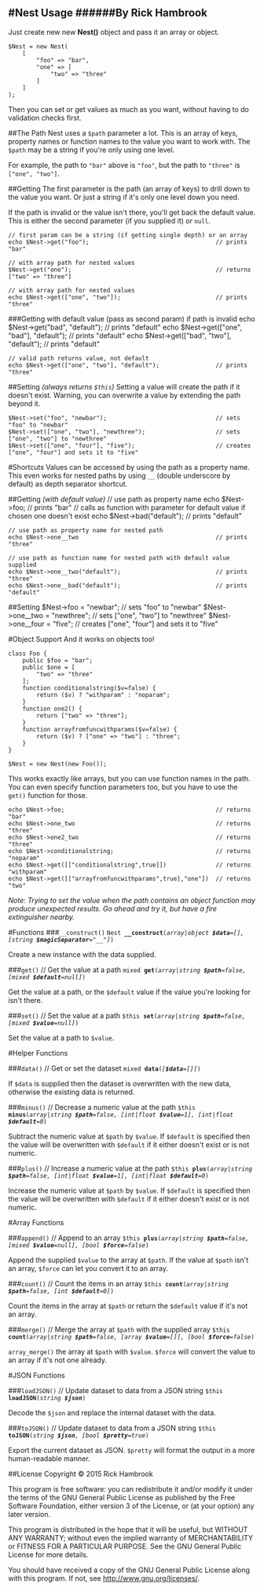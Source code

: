 #Nest Usage
######By Rick Hambrook
-----

Just create new new **Nest()** object and pass it an array or object.

	$Nest = new Nest(
		[
			"foo" => "bar",
			"one" => [
				"two" => "three"
			]
		]
	);

Then you can set or get values as much as you want, without having to do validation checks first.

##The Path
Nest uses a `$path` parameter a lot. This is an array of keys, property names or function names to the value you want to work with.
The `$path` may be a string if you're only using one level.

For example, the path to `"bar"` above is `"foo"`, but the path to `"three"` is `["one", "two"]`.

##Getting
The first parameter is the path (an array of keys) to drill down to the value you want. Or just a string if it's only one level down you need.

If the path is invalid or the value isn't there, you'll get back the default value. This is either the second parameter (if you supplied it) or `null`.

	// first param can be a string (if getting single depth) or an array
	echo $Nest->get("foo");                                    // prints "bar"

	// with array path for nested values
	$Nest->get("one");                                         // returns ["two" => "three"]

	// with array path for nested values
	echo $Nest->get(["one", "two"]);                           // prints "three"

###Getting with default value (pass as second param) if path is invalid
	echo $Nest->get("bad", "default");                         // prints "default"
	echo $Nest->get(["one", "bad"], "default");                // prints "default"
	echo $Nest->get(["bad", "two"], "default");                // prints "default"

	// valid path returns value, not default
	echo $Nest->get(["one", "two"], "default");                // prints "three"

##Setting *(always returns `$this`)*
Setting a value will create the path if it doesn't exist. Warning, you can overwrite a value by extending the path beyond it.

	$Nest->set("foo", "newbar");                               // sets "foo" to "newbar"
	$Nest->set(["one", "two"], "newthree");                    // sets ["one", "two"] to "newthree"
	$Nest->set(["one", "four"], "five");                       // creates ["one", "four"] and sets it to "five"

#Shortcuts
Values can be accessed by using the path as a property name. This even works for nested paths by using `__` (double underscore by default) as depth separator shortcut.

##Getting *(with default value)*
	// use path as property name
	echo $Nest->foo;                                           // prints "bar"
	// calls as function with parameter for default value if chosen one doesn't exist
	echo $Nest->bad("default");                                // prints "default"

	// use path as property name for nested path
	echo $Nest->one__two                                       // prints "three"

	// use path as function name for nested path with default value supplied
	echo $Nest->one__two("default");                           // prints "three"
	echo $Nest->one__bad("default");                           // prints "default"

##Setting
	$Nest->foo = "newbar";                                     // sets "foo" to "newbar"
	$Nest->one__two = "newthree";                              // sets ["one", "two"] to "newthree"
	$Nest->one__four = "five";                                 // creates ["one", "four"] and sets it to "five"

#Object Support
And it works on objects too!

	class Foo {
		public $foo = "bar";
		public $one = [
			"two" => "three"
		];
		function conditionalstring($v=false) {
			return ($v) ? "withparam" : "noparam";
		}
		function one2() {
			return ["two" => "three"];
		}
		function arrayfromfuncwithparams($v=false) {
			return ($v) ? ["one" => "two"] : "three";
		}
	}

	$Nest = new Nest(new Foo());

This works exactly like arrays, but you can use function names in the path. You can even specify function parameters too, but you have to use the `get()` function for those.

	echo $Nest->foo;                                           // returns "bar"
	echo $Nest->one_two                                        // returns "three"
	echo $Nest->one2_two                                       // returns "three"
	echo $Nest->conditionalstring;                             // returns "noparam"
	echo $Nest->get([["conditionalstring",true]])              // returns "withparam"
	echo $Nest->get([["arrayfromfuncwithparams",true],"one"])  // returns "two"

_Note: Trying to set the value when the path contains an object function may produce unexpected results. Go ahead and try it, but have a fire extinguisher nearby._

#Functions
###`__construct()`
`Nest `**`__construct`**`(`_`array|object `**`$data`**`=[], [string `**`$magicSeparator`**`="__"]`_`)`

Create a new instance with the data supplied.

###`get()`  // Get the value at a path
`mixed `**`get`**`(`_`array|string `**`$path`**`=false, [mixed `**`$default`**`=null]`_`)`

Get the value at a path, or the `$default` value if the value you're looking for isn't there.

###`set()`  // Set the value at a path
`$this `**`set`**`(`_`array|string `**`$path`**`=false, [mixed `**`$value`**`=null]`_`)`

Set the value at a path to `$value`.

#Helper Functions

###`data()`  // Get or set the dataset
`mixed `**`data`**`(`_`[`**`$data`**`=[]]`_`)`

If `$data` is supplied then the dataset is overwritten with the new data, otherwise the existing data is returned.

###`minus()` // Decrease a numeric value at the path
`$this `**`minus`**`(`_`array|string `**`$path`**`=false, [int|float `**`$value`**`=1], [int|float `**`$default`**`=0`_`)`

Subtract the numeric value at `$path` by `$value`. If `$default` is specified then the value will be overwritten with `$default` if
it either doesn't exist or is not numeric.

###`plus()` // Increase a numeric value at the path
`$this `**`plus`**`(`_`array|string `**`$path`**`=false, [int|float `**`$value`**`=1], [int|float `**`$default`**`=0`_`)`

Increase the numeric value at `$path` by `$value`. If `$default` is specified then the value will be overwritten with `$default` if
it either doesn't exist or is not numeric.

#Array Functions

###`append()` // Append to an array
`$this `**`plus`**`(`_`array|string `**`$path`**`=false, [mixed `**`$value`**`=null], [bool `**`$force`**`=false`_`)`

Append the supplied `$value` to the array at `$path`. If the value at `$path` isn't an array, `$force` can let you convert it to an array.

###`count()` // Count the items in an array
`$this `**`count`**`(`_`array|string `**`$path`**`=false, [int `**`$default`**`=0]`_`)`

Count the items in the array at `$path` or return the `$default` value if it's not an array.

###`merge()` // Merge the array at `$path` with the supplied array
`$this `**`count`**`(`_`array|string `**`$path`**`=false, [array `**`$value`**`=[]], [bool `**`$force`**`=false`_`)`

`array_merge()` the array at `$path` with `$value`. `$force` will convert the value to an array if it's not one already.

#JSON Functions

###`loadJSON()` // Update dataset to data from a JSON string
`$this `**`loadJSON`**`(`_`string `**`$json`**_`)`

Decode the `$json` and replace the internal dataset with the data.

###`toJSON()` // Update dataset to data from a JSON string
`$this `**`toJSON`**`(`_`string `**`$json`**`, [bool `**`$pretty`**`=true`_`)`

Export the current dataset as JSON. `$pretty` will format the output in a more human-readable manner.

##License
Copyright &copy; 2015 Rick Hambrook

This program is free software: you can redistribute it and/or modify
it under the terms of the GNU General Public License as published by
the Free Software Foundation, either version 3 of the License, or
(at your option) any later version.

This program is distributed in the hope that it will be useful,
but WITHOUT ANY WARRANTY; without even the implied warranty of
MERCHANTABILITY or FITNESS FOR A PARTICULAR PURPOSE.  See the
GNU General Public License for more details.

You should have received a copy of the GNU General Public License
along with this program.  If not, see <http://www.gnu.org/licenses/>.